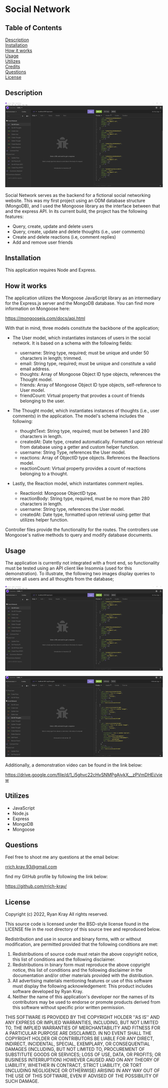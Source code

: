 # Social Network

## Table of Contents

[Description](#description)  
[Installation](#installation)  
[How it works](#how-it-works)  
[Usage](#usage)  
[Utilizes](#utilizes)  
[Credits](#credits)  
[Questions](#questions)  
[License](#license)

## Description

![main screenshot](./public/images/screen1.png)

Social Network serves as the backend for a fictional social networking website. This was my first project using an ODM database structure (MongoDB), and I used the Mongoose library as the interface between that and the express API. In its current build, the project has the following features:

- Query, create, update and delete users
- Query, create, update and delete thoughts (i.e., user comments)
- Create and delete reactions (i.e, comment replies)
- Add and remove user friends

## Installation

This application requires Node and Express.

## How it works

The application utilizes the Mongoose JavaScript library as an intermediary for the Express.js server and the MongoDB database. You can find more information on Mongoose here:

https://mongoosejs.com/docs/api.html

With that in mind, three models constitute the backbone of the application;

- The User model, which instantiates instances of users in the social network. It is based on a schema with the following fields:

  - username: String type, required; must be unique and under 50 characters in length; trimmed.
  - email: String type, required; must be unique and constitute a valid email address.
  - thoughts: Array of Mongoose Object ID type objects, references the Thought model.
  - friends: Array of Mongoose Object ID type objects, self-reference to User model.
  - friendCount: Virtual property that provdes a count of friends belonging to the user.

- The Thought model, which instantiates instances of thoughts (i.e., user comments) in the application. The model's schema includes the following:

  - thoughtText: String type, required; must be between 1 and 280 characters in length.
  - createdAt: Date type, created automatically. Formatted upon retrieval from database using a getter and custom helper function.
  - username: String Type, references the User model.
  - reactions: Array of ObjectID type objects. References the Reactions model.
  - reactionCount: Virtual property provides a count of reactions belonging to a thought.

- Lastly, the Reaction model, which instantiates comment replies.

  - ReactionId: Mongoose ObjectID type.
  - reactionBody: String type, required, must be no more than 280 characters in length.
  - username: String type, references the User model.
  - createdAt: Date type, formatted upon retrieval using getter that utilizes helper function.

Controller files provide the functionality for the routes. The controllers use Mongoose's native methods to query and modify database documents.

## Usage

The application is currently not integrated with a front end, so functionality must be tested using an API client like Insomnia (used for this demonstration). To illustrate, the following two images display queries to retrieve all users and all thoughts from the database;

![Query all users screenshot](./public/images/screen1.png)

![Query all thoughts screenshot](./public/images/screen2.png)

Additionally, a demonstration video can be found in the link below:

https://drive.google.com/file/d/1_i5ghvc22cHvSNMPgAjykX__zPVmDHEi/view

## Utilizes

- JavaScript
- Node.js
- Express
- MongoDB
- Mongoose

## Questions

Feel free to shoot me any questions at the email below:

rrich.kray.93@gmail.com

find my GitHub profile by following the link below:

https://github.com/rrich-kray/

## License

Copyright (c) 2022, Ryan Kray
All rights reserved.

This source code is licensed under the BSD-style license found in the LICENSE file in the root directory of this source tree and reproduced below.

Redistribution and use in source and binary forms, with or without modification, are permitted provided that the following conditions are met:

1. Redistributions of source code must retain the above copyright notice, this list of conditions and the following disclaimer.
2. Redistributions in binary form must reproduce the above copyright notice, this list of conditions and the following disclaimer in the documentation and/or other materials provided with the distribution.
3. All advertising materials mentioning features or use of this software must display the following acknowledgement: This product includes software developed by Ryan Kray.
4. Neither the name of this application's developer nor the names of its contributors may be used to endorse or promote products derived from this software without specific prior written permission.

THIS SOFTWARE IS PROVIDED BY THE COPYRIGHT HOLDER ''AS IS'' AND ANY EXPRESS OR IMPLIED WARRANTIES, INCLUDING, BUT NOT LIMITED TO, THE IMPLIED WARRANTIES OF MERCHANTABILITY AND FITNESS FOR A PARTICULAR PURPOSE ARE DISCLAIMED. IN NO EVENT SHALL THE COPYRIGHT HOLDER OR CONTRIBUTORS BE LIABLE FOR ANY DIRECT, INDIRECT, INCIDENTAL, SPECIAL, EXEMPLARY, OR CONSEQUENTIAL DAMAGES (INCLUDING, BUT NOT LIMITED TO, PROCUREMENT OF SUBSTITUTE GOODS OR SERVICES; LOSS OF USE, DATA, OR PROFITS; OR BUSINESS INTERRUPTION) HOWEVER CAUSED AND ON ANY THEORY OF LIABILITY, WHETHER IN CONTRACT, STRICT LIABILITY, OR TORT (INCLUDING NEGLIGENCE OR OTHERWISE) ARISING IN ANY WAY OUT OF THE USE OF THIS SOFTWARE, EVEN IF ADVISED OF THE POSSIBILITY OF SUCH DAMAGE.
